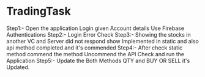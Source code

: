 # TradingTask
Step1:- Open the application Login given Account details Use Firebase Authentications
Step2:- Login Error Check
Step3:- Showing the stocks in another VC and Server did not respond show Implemented in static and also api method completed and it's commended
Step4:- After check static method commend the method Uncommend the API Check and run the Application
Step5:- Update the Both Methods QTY and BUY OR SELL it's Updated.
